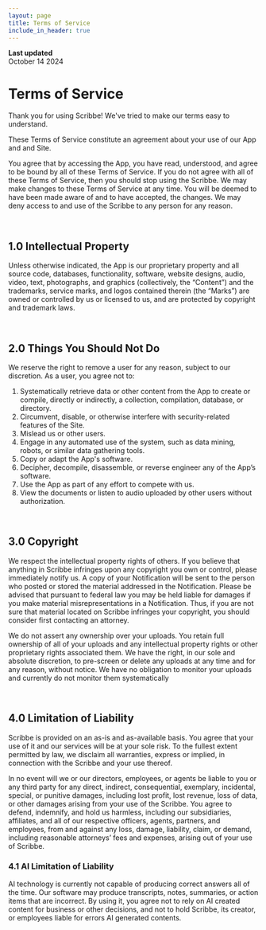 ```yaml
---
layout: page
title: Terms of Service
include_in_header: true
---
```


**Last updated**  
October 14 2024

# Terms of Service
Thank you for using Scribbe! We've tried to make our terms easy to understand. 

These Terms of Service constitute an agreement about your use of our App and and Site.

You agree that by accessing the App, you have read, understood, and agree to be bound by all of these Terms of Service. If you do not agree with all of these Terms of Service, then you should stop using the Scribbe. We may make changes to these Terms of Service at any time. You will be deemed to have been made aware of and to have accepted, the changes. We may deny access to and use of the Scribbe to any person for any reason.

<br>

## 1.0 Intellectual Property
Unless otherwise indicated, the App is our proprietary property and all source code, databases, functionality, software, website designs, audio, video, text, photographs, and graphics (collectively, the “Content”) and the trademarks, service marks, and logos contained therein (the “Marks”) are owned or controlled by us or licensed to us, and are protected by copyright and trademark laws.

<br>

## 2.0 Things You Should Not Do
We reserve the right to remove a user for any reason, subject to our discretion. As a user, you agree not to:

1. Systematically retrieve data or other content from the App to create or compile, directly or indirectly, a collection, compilation, database, or directory.
2. Circumvent, disable, or otherwise interfere with security-related features of the Site.
3. Mislead us or other users.
4. Engage in any automated use of the system, such as data mining, robots, or similar data gathering tools.
5. Copy or adapt the App's software.
6. Decipher, decompile, disassemble, or reverse engineer any of the App’s software.
7. Use the App as part of any effort to compete with us.
8. View the documents or listen to audio uploaded by other users without authorization.

<br>

## 3.0 Copyright
We respect the intellectual property rights of others. If you believe that anything in Scribbe infringes upon any copyright you own or control, please immediately notify us. A copy of your Notification will be sent to the person who posted or stored the material addressed in the Notification. Please be advised that pursuant to federal law you may be held liable for damages if you make material misrepresentations in a Notification. Thus, if you are not sure that material located on Scribbe infringes your copyright, you should consider first contacting an attorney.

We do not assert any ownership over your uploads. You retain full ownership of all of your uploads and any intellectual property rights or other proprietary rights associated them. We have the right, in our sole and absolute discretion, to pre-screen or delete any uploads at any time and for any reason, without notice. We have no obligation to monitor your uploads and currently do not monitor them systematically

<br>

## 4.0 Limitation of Liability

Scribbe is provided on an as-is and as-available basis. You agree that your use of it and our services will be at your sole risk. To the fullest extent permitted by law, we disclaim all warranties, express or implied, in connection with the Scribbe and your use thereof.

In no event will we or our directors, employees, or agents be liable to you or any third party for any direct, indirect, consequential, exemplary, incidental, special, or punitive damages, including lost profit, lost revenue, loss of data, or other damages arising from your use of the Scribbe. You agree to defend, indemnify, and hold us harmless, including our subsidiaries, affiliates, and all of our respective officers, agents, partners, and employees, from and against any loss, damage, liability, claim, or demand, including reasonable attorneys’ fees and expenses, arising out of your use of Scribbe.

### 4.1 AI Limitation of Liability

AI technology is currently not capable of producing correct answers all of the time. Our software may produce transcripts, notes, summaries, or action items that are incorrect. By using it, you agree not to rely on AI created content for business or other decisions, and not to hold Scribbe, its creator, or employees liable for errors AI generated contents. 
